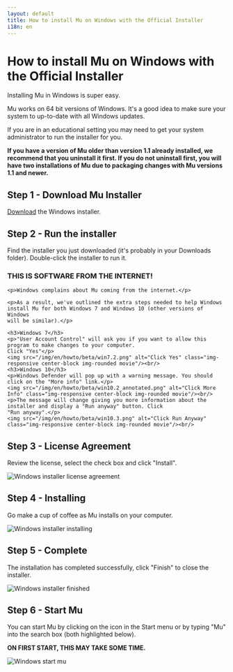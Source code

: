 ```yaml
---
layout: default
title: How to install Mu on Windows with the Official Installer
i18n: en
---
```


# How to install Mu on Windows with the Official Installer 

Installing Mu in Windows is super easy.

Mu works on 64 bit versions of Windows. It's a good idea to make sure your system to up-to-date with all Windows updates.

If you are in an educational setting you may need to get your system administrator to run the installer for you.

**If you have a version of Mu older than version 1.1 already installed, we recommend that you
uninstall it first.  If you do not uninstall first, you will have two installations of Mu due to 
packaging changes with Mu versions 1.1 and newer.**

## Step 1 - Download Mu Installer

[Download](/en/download) the Windows installer.

## Step 2 - Run the installer

Find the installer you just downloaded (it's probably in your Downloads
folder). Double-click the installer to run it.

<div class="alert alert-warning" role="alert">
    <h3>THIS IS SOFTWARE FROM THE INTERNET!</h3>
    
    <p>Windows complains about Mu coming from the internet.</p>

    <p>As a result, we've outlined the extra steps needed to help Windows
    install Mu for both Windows 7 and Windows 10 (other versions of Windows
    will be similar).</p>

    <h3>Windows 7</h3>
    <p>"User Account Control" will ask you if you want to allow this program to make changes to your computer.
    Click "Yes"</p>
    <img src="/img/en/howto/beta/win7.2.png" alt="Click Yes" class="img-responsive center-block img-rounded movie"/><br/>
    <h3>Windows 10</h3>
    <p>Windows Defender will pop up with a warning message. You should click on the "More info" link.</p>
    <img src="/img/en/howto/beta/win10.2_annotated.png" alt="Click More Info" class="img-responsive center-block img-rounded movie"/><br/>
    <p>The message will change giving you more information about the installer and display a "Run anyway" button. Click
    "Run anyway".</p>
    <img src="/img/en/howto/beta/win10.3.png" alt="Click Run Anyway" class="img-responsive center-block img-rounded movie"/><br/>
</div>

## Step 3 - License Agreement

Review the license, select the check box and click "Install".

<div class="row">
  <img src="/img/en/howto/mu_win_install1.png" alt="Windows installer license agreement" class="img-responsive center-block img-rounded movie"/>
  <br/>
</div>


## Step 4 - Installing

Go make a cup of coffee as Mu installs on your computer.

<div class="row">
  <img src="/img/en/howto/mu_win_install2.png" alt="Windows installer installing" class="img-responsive center-block img-rounded movie"/>
  <br/>
</div>

## Step 5 - Complete

The installation has completed successfully, click "Finish" to close the installer.

<div class="row">
  <img src="/img/en/howto/mu_win_install3.png" alt="Windows installer finished" class="img-responsive center-block img-rounded movie"/>
  <br/>
</div>

## Step 6 - Start Mu

You can start Mu by clicking on the icon in the Start menu or by typing "Mu"
into the search box (both highlighted below).

**ON FIRST START, THIS MAY TAKE SOME TIME.**

<div class="row">
  <img src="/img/en/howto/mu_win_install4.png" alt="Windows start mu" class="img-responsive center-block img-rounded movie"/>
  <br/>
</div>
